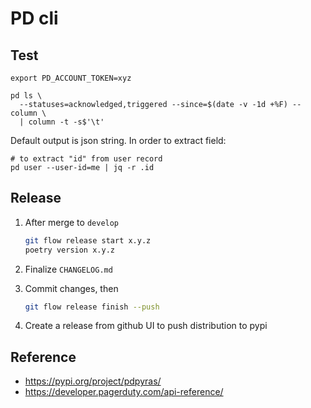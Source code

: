 # PD cli

## Test
```
export PD_ACCOUNT_TOKEN=xyz

pd ls \
  --statuses=acknowledged,triggered --since=$(date -v -1d +%F) --column \
  | column -t -s$'\t'
```

Default output is json string. In order to extract field:
```shell
# to extract "id" from user record
pd user --user-id=me | jq -r .id
```

## Release
1. After merge to `develop`

   ```bash
   git flow release start x.y.z
   poetry version x.y.z
   ```

1. Finalize `CHANGELOG.md`
1. Commit changes, then

   ```bash
   git flow release finish --push
   ```

1. Create a release from github UI to push distribution to pypi


## Reference
* https://pypi.org/project/pdpyras/
* https://developer.pagerduty.com/api-reference/
